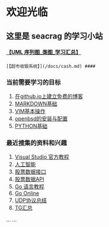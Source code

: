 # 欢迎光临 #
## 这里是 seacrag 的学习小站 ##


####	[【UML 序列图_类图_学习汇总】](/docs/UML.md)
	[【超市收银系统】](/docs/cash.md) ####

### 当前需要学习的目标 ###

1. [在github.io上建立免费的博客](/docs/githubdoc.md)
2. [MARKDOWN基础](/docs/Markdowndoc.md)
3. [VIM基本操作](/docs/VIMdoc.md)
4. [openbsd的安装与配置](/docs/openbsddoc.md)
5. [PYTHON基础](/docs/pythondoc.md)

### 最近搜集的资料和兴趣 ###

1.	[Visual Studio 官方教程](https://docs.microsoft.com/zh-cn/visualstudio/?view=vs-2017#pivot=get-started&panel=get-started1)
2.	[人工智能](/docs/RGZN.md)
3.	[股票数据接口](https://www.juhe.cn/docs/api/id/21)
4.	[股票数据API](https://blog.csdn.net/Llingmiao/article/details/79941066)
5.	[Go 语言教程](http://www.runoob.com/go/go-tutorial.html)
6.	[Go Online](https://golang.org)
7.	[UDP协议总结](https://www.cnblogs.com/HPAHPA/p/7737531.html)
8.	[TG汇总](/docs/TG.md)

... ...

